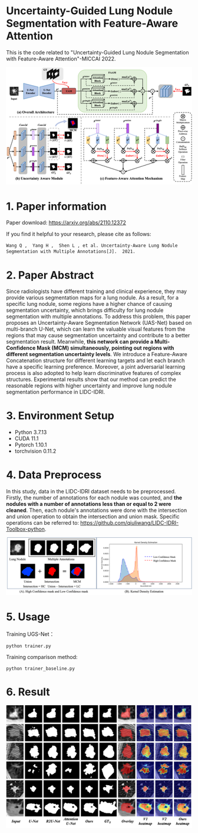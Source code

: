 # Uncertainty-Guided Lung Nodule Segmentation with Feature-Aware Attention
This is the code related to "Uncertainty-Guided Lung Nodule Segmentation with Feature-Aware Attention"-MICCAI 2022.

<div align=center>
<img src="https://github.com/yanghan-yh/UGS-Net/blob/main/network.png" width="700" >
</div>

# 1. Paper information
Paper download: https://arxiv.org/abs/2110.12372

If you find it helpful to your research, please cite as follows:
```
Wang Q ,  Yang H ,  Shen L , et al. Uncertainty-Aware Lung Nodule Segmentation with Multiple Annotations[J].  2021.
```

# 2. Paper Abstract
Since radiologists have different training and clinical experience, they may provide various segmentation maps for a lung nodule. As a result, for a specific lung nodule, some regions have a higher chance of causing segmentation uncertainty, which brings difficulty for lung nodule segmentation with multiple annotations. To address this problem, this paper proposes an Uncertainty-Aware Segmentation Network (UAS-Net) based on multi-branch U-Net, which can learn the valuable visual features from the regions that may cause segmentation uncertainty and contribute to a better segmentation result. Meanwhile, **this network can provide a Multi-Confidence Mask (MCM) simultaneously, pointing out regions with different segmentation uncertainty levels**. We introduce a Feature-Aware Concatenation structure for different learning targets and let each branch have a specific learning preference. Moreover, a joint adversarial learning process is also adopted to help learn discriminative features of complex structures. Experimental results show that our method can predict the reasonable regions with higher uncertainty and improve lung nodule segmentation performance in LIDC-IDRI.

# 3. Environment Setup
* Python 3.7.13
* CUDA 11.1
* Pytorch 1.10.1
* torchvision 0.11.2

# 4. Data Preprocess
In this study, data in the LIDC-IDRI dataset needs to be preprocessed. Firstly, the number of annotations for each nodule was counted, and **the nodules with a number of annotations less than or equal to 2 were cleaned**. Then, each nodule's annotations were done with the intersection and union operation to obtain the intersection and union mask.  Specific operations can be referred to: https://github.com/qiuliwang/LIDC-IDRI-Toolbox-python.

<div align=center>
<img src="https://github.com/yanghan-yh/UGS-Net/blob/main/dif.png" width="800" >
</div>

# 5. Usage
Training UGS-Net：
```
python trainer.py
```
Training comparison method:
```
python trainer_baseline.py
```

# 6. Result

<div align=center>
<img src="https://github.com/yanghan-yh/UGS-Net/blob/main/result.png" width="600" >
</div>
